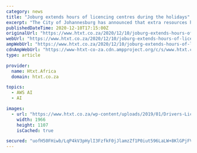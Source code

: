 ```yaml
---
category: news
title: "Joburg extends hours of licencing centres during the holidays"
excerpt: "The City of Johannesburg has announced that extra resources have been put in place to keep licencing centres open longer during the 2020 festive season and into early 2021. Between 1st December ..."
publishedDateTime: 2020-12-10T17:15:00Z
originalUrl: "https://www.htxt.co.za/2020/12/10/joburg-extends-hours-of-licencing-centres-during-the-holidays/"
webUrl: "https://www.htxt.co.za/2020/12/10/joburg-extends-hours-of-licencing-centres-during-the-holidays/"
ampWebUrl: "https://www.htxt.co.za/2020/12/10/joburg-extends-hours-of-licencing-centres-during-the-holidays/amp/"
cdnAmpWebUrl: "https://www-htxt-co-za.cdn.ampproject.org/c/s/www.htxt.co.za/2020/12/10/joburg-extends-hours-of-licencing-centres-during-the-holidays/amp/"
type: article

provider:
  name: Htxt.Africa
  domain: htxt.co.za

topics:
  - AWS AI
  - AI

images:
  - url: "https://www.htxt.co.za/wp-content/uploads/2019/01/Drivers-Licence-FAKE.jpg"
    width: 1966
    height: 1107
    isCached: true

secured: "uofH50FHiwb/LqP4kV3pHylI3FzfkF0jJlamzZf1P0iut596LaLW+8KlGPjFV9hEvtk6stQDOlPdFIqlo3lq/hXeXd/QRscYZvcLyQQq3hQQ7pHqhaQUJaXRxXr6WxWJXFsAo9dsv3jPSlrYgF/T/lXXZem3+/nc7UrYMt3IFxEsGYwEbmRPM00hqYnGbr1cMfjCxfOPnfl8ZykHGC7Qn/PuXH1uRBkaWKjKLhXtXylkUfPgd0eR/7hRqVrK2rMoiRHAwIn/ulpIp0qUF0BOZuiR8eikIKGfZScvc3UqsFZ3ZYjGLp+rf/Bdb672c9kfPL4I0MHQB+sQhsrJKHHhi383DC+81kC7oUlbJ6wuQRU=;MLcFyh+qUZszLBVSNSXgfw=="
---
```


